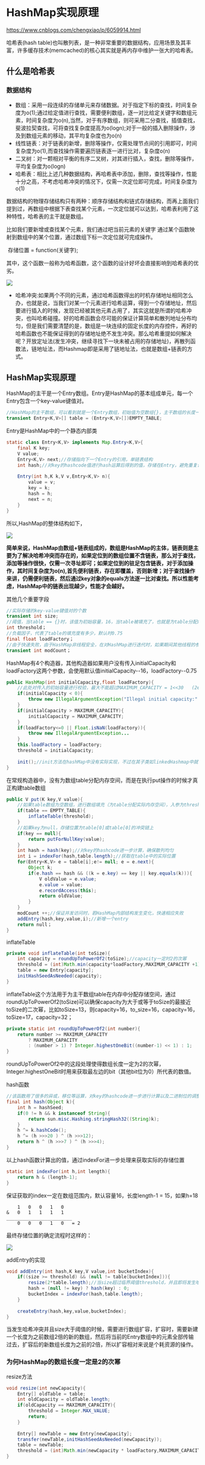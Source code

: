 # HashMap实现原理

https://www.cnblogs.com/chengxiao/p/6059914.html

哈希表(hash table)也叫散列表，是一种非常重要的数据结构，应用场景及其丰富，许多缓存技术(memcached)的核心其实就是再内存中维护一张大的哈希表。

## 什么是哈希表

### 数据结构

- 数组：采用一段连续的存储单元来存储数据。对于指定下标的查找，时间复杂度为o(1);通过给定值进行查找，需要便利数组，逐一对比给定关键字和数组元素，时间复杂度为o(n),当然，对于有序数组，则可采用二分查找，插值查找，斐波拉契查找，可将查找复杂度提高为o(logn);对于一般的插入删除操作，涉及到数组元素的移动，其平均复杂度也为o(n)
- 线性链表：对于链表的新增，删除等操作，仅需处理节点间的引用即可，时间复杂度为o(1),而查找操作需要遍历链表逐一进行比对，复杂度o(n)
- 二叉树：对一颗相对平衡的有序二叉树，对其进行插入，查找，删除等操作，平均复杂度为o(logn)
- 哈希表：相比上述几种数据结构，再哈希表中添加，删除，查找等操作，性能十分之高，不考虑哈希冲突的情况下，仅需一次定位即可完成，时间复杂度为o(1)

数据结构的物理存储结构只有两种：顺序存储结构和链式存储结构，而再上面我们提到过，再数组中根据下表查找某个元素，一次定位就可以达到，哈希表利用了这种特性，哈希表的主干就是数组。

比如我们要新增或查找某个元素，我们通过吧当前元素的关键字 通过某个函数映射到数组中的某个位置，通过数组下标一次定位就可完成操作。

​		存储位置 = function(关键字);

其中，这个函数一般称为哈希函数，这个函数的设计好坏会直接影响到哈希表的优劣。

![](./images/1.png)

- 哈希冲突:如果两个不同的元素，通过哈希函数得出的时机存储地址相同怎么办，也就是说，当我们对某一个元素进行哈希运算，得到一个存储地址，然后要进行插入的时候，发现已经被其他元素占用了，其实这就是所谓的哈希冲突，也叫哈希碰撞。好的哈希函数会尽可能的保证计算简单和散列地址分布均匀，但是我们需要清楚的是，数组是一块连续的固定长度的内存控件，再好的哈希函数也不能保证得到的存储地址绝不发生冲突。那么哈希重提如何解决呢？开放定址法(发生冲突，继续寻找下一块未被占用的存储地址)，再散列函数法，链地址法，而Hashmap即是采用了链地址法，也就是数组+链表的方式。

## HashMap实现原理

HashMap的主干是一个Entry数组。Entry是HashMap的基本组成单元，每一个Entry包含一个key-value键值对。

```java
//HashMap的主干数组，可以看到就是一个Entry数组，初始值为空数组{}，主干数组的长度一定是2的次幂。
transient Entry<K,V>[] table = (Entry<K,V>[])EMPTY_TABLE;
```

Entry是HashMap中的一个静态内部类

```java
static class Entry<K,V> implements Map.Entry<K,V>{
    final K key;
    V value;
    Entry<K,V> next;//存储指向下一个Entry的引用，单链表结构
    int hash;//对key的hashcode值进行hash运算后得到的值，存储在Entry，避免重复计算
    
    Entry(int h,K k,V v,Entry<K,V> n){
        value = v;
        key = k;
        hash = h;
        next = n;
    }
}
```

所以,HashMap的整体结构如下，

![](./images/2.png)

**简单来说，HashMap由数组+链表组成的，数组是HashMap的主体，链表则是主要为了解决哈希冲突而存在的，如果定位到的数组位置不含链表，那么对于查找，添加等操作很快，仅需一次寻址即可；如果定位到的驻足包含链表，对于添加操作，其时间复杂度为o(n),首先便利链表，存在即覆盖，否则新增；对于查找操作来讲，仍需便利链表，然后通过key对象的equals方法逐一比对查找。所以性能考虑，HashMap中的链表出现越少，性能才会越好。**

其他几个重要字段

```java
//实际存储的key-value键值对的个数
transient int size;
//阈值，当table == {}时，该值为初始容量，16，当table被填充了，也就是为table分配内存空间后，threshold一般为capacity*loadFactory。HashMap在进行扩容时需要参考threshold。
int threshold；
//负载因子，代表了table的填充度有多少，默认时0.75
final float loadFactory；
//由于快速失败，由于HashMap非线程安全，在对HashMap进行迭代时，如果期间其他线程的参与导致HashMap的结构法神了变化，需要抛出异常ConcurrentModificationException
transient int modCount；
```

HashMap有4个构造器，其他构造器如果用户没有传入initialCapacity和loadFactory这两个参数，会使用默认值initialCapacity--16，loadFactory--0.75

```java
public HashMap(int initialCapacity,float loadFactory){
    //此处对传入的初始容量进行校验，最大不能超过MAXIMUM_CAPACITY = 1<<30   (2e30)
    if(initialCapacity < 0){
        throw new IllegalArgumentException("Illegal initial capacity:" + initialCapacity);
    }
    if(initialCapacity > MAXIMUM_CAPACITY){
        initialCapacity = MAXIMUM_CAPACITY;
    }
    if(loadFactory<=0 || Float.isNaN(loadFactory)){
        throw new IllegalArgumentException...
    }
    this.loadFactory = loadFactory;
    threshold = initialCapacity;
    
    init();//init方法在hashMap中没有实际实现，不过在其子类如linkedHashmap中就有对应实现
}
```

在常规构造器中，没有为数组table分配内存空间，而是在执行put操作的时候才真正构建table数组

```java
public V put(K key,V value){
    //如果table数组为空数组，进行数组填充（为table分配实际内存空间），入参为threshold,此事threshold为initialCapacity默认时1<<4 (16)
    if(table == EMPTY_TABLE){
        inflateTable(threshold);
    }
    //如果key为null，存储位置为table[0]或table[0]的冲突链上
    if(key == null){
        return putForNullKey(value);
    }
    int hash = hash(key);//对key的hashcode进一步计算，确保散列均匀
    int i = indexFor(hash,table.length);//获取在table中的实际位置
    for(Entry<K,V> e = table[i];e!= null; e = e.next){
        Object k;
        if(e.hash == hash && ((k = e.key) == key || key.equals(k))){
            V oldValue = e.value;
            e.value = value;
            e.recordAccess(this);
            return oldValue;
        }
    }
    modCount ++;//保证并发访问时，若HashMap内部结构发生变化，快速相应失败
    addEntry(hash,key,value,i);//新增一个entry
    return null；
}
```

inflateTable

```java
private void inflateTable(int toSize){
    int capacity = roundUpToPowerOf2(toSize);//capacity一定时2的次幂
    threshold = (int)Math.min(capacity*loadFactory,MAXIMUM_CAPACITY +1)//此处为threshold赋值，取capacity*loadFactory和MAXIMUM_CAPACITY+1的最小值，capacity一定不会超过MAXIMUM_CAPACITY,除非loadFactory大于1.
    table = new Entry[capacity];
    initHashSeedAsNeeded(capacity);
}
```

inflateTable这个方法用于为主干数组table在内存中分配存储空间，通过roundUpToPowerOf2(toSize)可以确保capacity为大于或等于toSize的最接近toSize的二次幂，比如toSize=13，则capacity=16，to_size=16，capacity=16，toSize=17，capacity=32；

```java
private static int roundUpToPowerOf2(int number){
    return number >= MAXIMUM_CAPACITY
        ? MAXIMUM_CAPACITY
        : (number > 1) ? Integer.highestOneBit((number-1) << 1) : 1;
}
```

roundUpToPowerOf2中的这段处理使得数组长度一定为2的次幂，Integer.highestOneBit时用来获取最左边的bit（其他bit位为0）所代表的数值。

hash函数

```java
//该函数用了很多的异或，移位等运算，对key的hashcode进一步进行计算以及二进制位的调整来保证最终获取的存储位置尽量分布均匀
final int hash(Object k){
    int h = hashSeed;
    if(0 != h && k instanceof String){
        return sun.misc.Hashing.stringHash32((String)k);
    }
    h ^= k.hashCode();
    h ^= (h >>>20 ) ^ (h >>>12);
    return h ^ (h >>>7 ) ^ (h >>>4);
}
```

以上hash函数计算出的值，通过indexFor进一步处理来获取实际的存储位置

```java
static int indexFor(int h,int length){
    return h & (length-1);
}
```

保证获取的index一定在数组范围内，默认容量16，长度length-1 = 15，如果h=18

```text
	1	0	0	1	0
&	0	1	1	1	1
________________________
	0	0	0	1	0	= 2
```

最终存储位置的确定流程时这样的：

![](./images/3.png)

addEntry的实现

```java
void addEntry(int hash,K key,V value,int bucketIndex){
    if((size >= threshold) && (null != table[bucketIndex])){
        resize(2*table.length);//当size超过临界阈值threshold，并且即将发生哈熟悉冲突时进行扩容
        hash = (null != key) ? hash(key) : 0;
        bucketIndex = indexFor(hash,table.length);
    }
    
    createEntry(hash,key,value,bucketIndex);
}
```

当发生哈希冲突并且size大于阈值的时候，需要进行数组扩容，扩容时，需要新建一个长度为之前数组2倍的新的数组，然后将当前的Entry数组中的元素全部传输过去，扩容后的新数组长度为之前的2倍，所以扩容相对来说是个耗资源的操作。

### 为何HashMap的数组长度一定是2的次幂

resize方法

```java
void resize(int newCapacity){
    Entry[] oldTable = table;
    int oldCapacity = oldTable.length;
    if(oldCapacity == MAXIMUM_CAPACITY){
        threshold = Integer.MAX_VALUE;
        return;
    }
    
    Entry[] newTable = new Entry[newCapacity];
    transfer(newTable,initHashSeedAsNeeded(newCapacity));
    table = newTable;
    threshold = (int)Math.min(newCapacity * loadFactory,MAXIMUM_CAPACITY + 1);
}
```


























